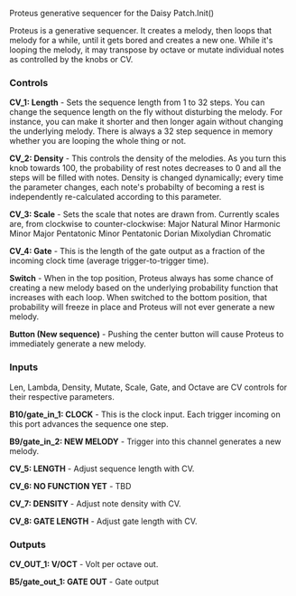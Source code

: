 Proteus generative sequencer for the Daisy Patch.Init()

Proteus is a generative sequencer. It creates a melody, then loops that melody for a while, until it gets bored and creates a new one. While it's looping the melody, it may transpose by octave or mutate individual notes as controlled by the knobs or CV.

### Controls

**CV_1: Length** - Sets the sequence length from 1 to 32 steps. You can change the sequence length on the fly without disturbing the melody. For instance, you can make it shorter and then longer again without changing the underlying melody. There is always a 32 step sequence in memory whether you are looping the whole thing or not. 

**CV_2: Density** - This controls the density of the melodies. As you turn this knob towards 100, the probability of rest notes decreases to 0 and all the steps will be filled with notes. Density is changed dynamically; every time the parameter changes, each note's probabilty of becoming a rest is independently re-calculated according to this parameter. 

**CV_3: Scale** - Sets the scale that notes are drawn from. Currently scales are, from clockwise to counter-clockwise:
Major
Natural Minor
Harmonic Minor
Major Pentatonic
Minor Pentatonic
Dorian
Mixolydian
Chromatic

**CV_4: Gate** - This is the length of the gate output as a fraction of the incoming clock time (average trigger-to-trigger time).

**Switch** - When in the top position, Proteus always has some chance of creating a new melody based on the underlying probability function that increases with each loop. When switched to the bottom position, that probability will freeze in place and Proteus will not ever generate a new melody. 

**Button (New sequence)** - Pushing the center button will cause Proteus to immediately generate a new melody. 

### Inputs

Len, Lambda, Density, Mutate, Scale, Gate, and Octave are CV controls for their respective parameters. 

**B10/gate_in_1: CLOCK** - This is the clock input. Each trigger incoming on this port advances the sequence one step. 

**B9/gate_in_2: NEW MELODY** - Trigger into this channel generates a new melody. 

**CV_5: LENGTH** - Adjust sequence length with CV. 

**CV_6: NO FUNCTION YET** - TBD

**CV_7: DENSITY** - Adjust note density with CV. 

**CV_8: GATE LENGTH** - Adjust gate length with CV.

### Outputs

**CV_OUT_1: V/OCT** - Volt per octave out. 

**B5/gate_out_1: GATE OUT** - Gate output
